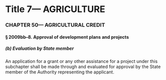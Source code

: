 
# Title 7— AGRICULTURE
### CHAPTER 50— AGRICULTURAL CREDIT
#### § 2009bb–8. Approval of development plans and projects
##### (b) Evaluation by State member

An application for a grant or any other assistance for a project under this subchapter shall be made through and evaluated for approval by the State member of the Authority representing the applicant.
